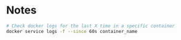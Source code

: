 # Notes

```sh 
# Check docker logs for the last X time in a specific container
docker service logs -f --since 60s container_name
```

